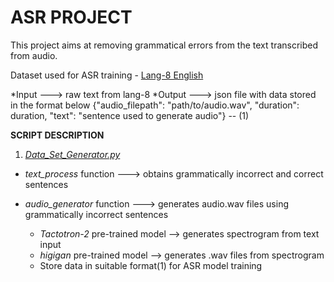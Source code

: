 # ASR PROJECT

This project aims at removing grammatical errors from the text transcribed from audio.

Dataset used for ASR training - [Lang-8 English](https://sites.google.com/site/naistlang8corpora/)

*Input ---> raw text from lang-8
*Output ---> json file with data stored in the format below
  {"audio_filepath": "path/to/audio.wav", "duration": duration, "text": "sentence used to generate audio"} -- (1)

**SCRIPT DESCRIPTION**

1. _[Data_Set_Generator.py](https://github.com/askaydevs/ITN_Phore/blob/asr/asr_ask/scripts/DataGenerator.py)_

* _text_process_ function ---> obtains grammatically incorrect and correct sentences

* _audio_generator_ function ---> generates audio.wav files using grammatically incorrect sentences
   * _Tactotron-2_ pre-trained model --> generates spectrogram from text input
   * _higigan_ pre-trained model --> generates .wav files from spectrogram
   * Store data in suitable format(1) for ASR model training

